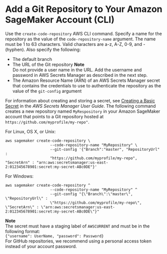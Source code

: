 # Add a Git Repository to Your Amazon SageMaker Account \(CLI\)<a name="nbi-git-resource-cli"></a>

Use the `create-code-repository` AWS CLI command\. Specify a name for the repository as the value of the `code-repository-name` argument\. The name must be 1 to 63 characters\. Valid characters are a\-z, A\-Z, 0\-9, and \- \(hyphen\)\. Also specify the following:
+ The default branch
+ The URL of the Git repository
**Note**  
Do not provide a user name in the URL\. Add the username and password in AWS Secrets Manager as described in the next step\.
+ The Amazon Resource Name \(ARN\) of an AWS Secrets Manager secret that contains the credentials to use to authenticate the repository as the value of the `git-config` argument

For information about creating and storing a secret, see [Creating a Basic Secret](https://docs.aws.amazon.com/secretsmanager/latest/userguide/manage_create-basic-secret.html) in the *AWS Secrets Manager User Guide*\. The following command creates a new repository named `MyRespository` in your Amazon SageMaker account that points to a Git repository hosted at `https://github.com/myprofile/my-repo"`\.

For Linux, OS X, or Unix:

```
aws sagemaker create-code-repository \
                    --code-repository-name "MyRepository" \
                    --git-config '{"Branch":"master", "RepositoryUrl" :
                    "https://github.com/myprofile/my-repo", "SecretArn" : "arn:aws:secretsmanager:us-east-2:012345678901:secret:my-secret-ABc0DE"}'
```

For Windows:

```
aws sagemaker create-code-repository ^
                    --code-repository-name "MyRepository" ^
                    --git-config "{\"Branch\":\"master\", \"RepositoryUrl\" :
                    \"https://github.com/myprofile/my-repo\", \"SecretArn\" : \"arn:aws:secretsmanager:us-east-2:012345678901:secret:my-secret-ABc0DE\"}"
```

**Note**  
The secret must have a staging label of `AWSCURRENT` and must be in the following format:  
`{"username": UserName, "password": Password}`  
For GitHub repositories, we recommend using a personal access token instead of your account password\.